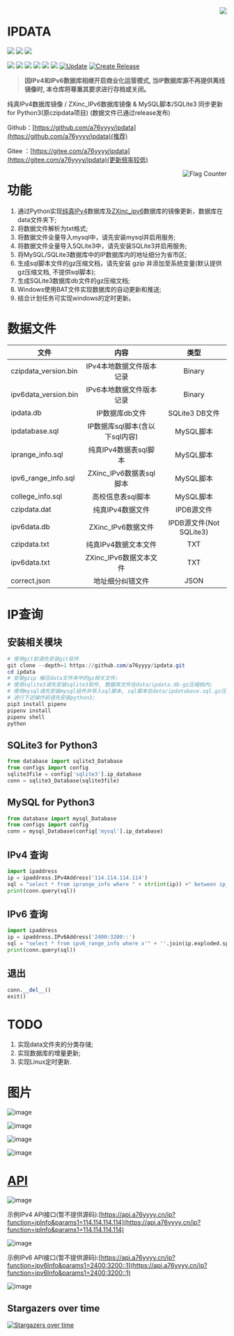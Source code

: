 <img align="right" src="https://github-readme-stats.vercel.app/api?username=a76yyyy&show_icons=true&icon_color=CE1D2D&text_color=718096&bg_color=ffffff&hide_title=true" />

# IPDATA

[![](https://img.shields.io/github/stars/a76yyyy/ipdata?style=social)](https://github.com/a76yyyy/ipdata/stargazers) 
[![](https://img.shields.io/github/watchers/a76yyyy/ipdata?style=social)](https://github.com/a76yyyy/ipdata/watchers)
[![](https://img.shields.io/github/forks/a76yyyy/ipdata?style=social)](https://github.com/a76yyyy/ipdata/network/members)

[![](https://img.shields.io/badge/HomePage-a76yyyy-brightgreen)](https://www.a76yyyy.cn) 
[![](https://img.shields.io/github/license/a76yyyy/ipdata)](https://github.com/a76yyyy/ipdata/blob/main/LICENSE) 
[![](https://img.shields.io/github/last-commit/a76yyyy/ipdata)](https://github.com/a76yyyy/ipdata/)
[![](https://img.shields.io/github/commit-activity/m/a76yyyy/ipdata)](https://github.com/a76yyyy/ipdata/)
![](https://img.shields.io/github/repo-size/a76yyyy/ipdata)
![](https://img.shields.io/github/pipenv/locked/python-version/a76yyyy/ipdata)
[![Update](https://github.com/a76yyyy/ipdata/actions/workflows/update.yml/badge.svg)](https://github.com/a76yyyy/ipdata/actions/workflows/update.yml)
[![Create Release](https://github.com/a76yyyy/ipdata/actions/workflows/create-release.yml/badge.svg)](https://github.com/a76yyyy/ipdata/actions/workflows/create-release.yml)


> **因IPv4和IPv6数据库相继开启商业化运营模式, 当IP数据库源不再提供离线镜像时, 本仓库将尊重其要求进行存档或关闭。**

纯真IPv4数据库镜像 / ZXinc_IPv6数据库镜像 & MySQL脚本/SQLite3 同步更新 for Python3(原czipdata项目)
(数据文件已通过release发布)

Github：[https://github.com/a76yyyy/ipdata](https://github.com/a76yyyy/ipdata)(推荐)

Gitee ：[https://gitee.com/a76yyyy/ipdata](https://gitee.com/a76yyyy/ipdata)(更新频率较低)

<a href="https://info.flagcounter.com/Fsfs">
<img align="right" src="https://s05.flagcounter.com/count2/Fsfs/bg_FFFFFF/txt_000000/border_CCCCCC/columns_4/maxflags_12/viewers_0/labels_1/pageviews_1/flags_0/percent_0/" alt="Flag Counter" border="0"></a>

# 功能

1. 通过Python实现[纯真IPv4](https://update.cz88.net/)数据库及[ZXinc_ipv6](http://ip.zxinc.org/)数据库的镜像更新，数据库在data文件夹下;
2. 将数据文件解析为txt格式;
3. 将数据文件全量导入mysql中，请先安装mysql并启用服务;
4. 将数据文件全量导入SQLite3中，请先安装SQLite3并启用服务;
5. 将MySQL/SQLite3数据库中的IP数据库内的地址细分为省市区;
6. 生成sql脚本文件的gz压缩文档，请先安装 gzip 并添加至系统变量(默认提供gz压缩文档, 不提供sql脚本);
7. 生成SQLite3数据库db文件的gz压缩文档;
8. Windows使用BAT文件实现数据库的自动更新和推送;
9. 结合计划任务可实现windows的定时更新。

# 数据文件

文件 | 内容 | 类型
---|:---:|:---:
czipdata_version.bin|IPv4本地数据文件版本记录|Binary
ipv6data_version.bin|IPv6本地数据文件版本记录|Binary
ipdata.db|IP数据库db文件|SQLite3 DB文件
ipdatabase.sql|IP数据库sql脚本(含以下sql内容)|MySQL脚本
iprange_info.sql|纯真IPv4数据表sql脚本|MySQL脚本
ipv6_range_info.sql|ZXinc_IPv6数据表sql脚本|MySQL脚本
college_info.sql|高校信息表sql脚本|MySQL脚本
czipdata.dat|纯真IPv4数据文件|IPDB源文件
ipv6data.db|ZXinc_IPv6数据文件|IPDB源文件(Not SQLite3)
czipdata.txt|纯真IPv4数据文本文件|TXT
ipv6data.txt|ZXinc_IPv6数据文本文件|TXT
correct.json|地址细分纠错文件|JSON

# IP查询
## 安装相关模块
```powershell
# 使用git前请先安装git软件
git clone --depth=1 https://github.com/a76yyyy/ipdata.git
cd ipdata
# 安装gzip 解压data文件夹中的gz相关文件;
# 使用sqlite3请先安装sqlite3软件, 数据库文件在data/ipdata.db.gz压缩档内;
# 使用mysql请先安装mysql组件并导入sql脚本, sql脚本在data/ipdatabase.sql.gz压缩档内;
# 进行下述操作前请先安装python3;
pip3 install pipenv
pipenv install
pipenv shell
python
```
## SQLite3 for Python3
```python
from database import sqlite3_Database
from configs import config
sqlite3file = config['sqlite3'].ip_database
conn = sqlite3_Database(sqlite3file)
```
## MySQL for Python3
```python
from database import mysql_Database
from configs import config
conn = mysql_Database(config['mysql'].ip_database)
```
## IPv4 查询
```python
import ipaddress
ip = ipaddress.IPv4Address('114.114.114.114')
sql = "select * from iprange_info where " + str(int(ip)) +" between ip_start_num and ip_end_num " 
print(conn.query(sql))
```
## IPv6 查询
```python
import ipaddress
ip = ipaddress.IPv6Address('2400:3200::')
sql = "select * from ipv6_range_info where x'" + ''.join(ip.exploded.split(':')) +"' between ip_start_num and ip_end_num " 
print(conn.query(sql))
```
## 退出
```python
conn.__del__()
exit()
```

# TODO

1. 实现data文件夹的分类存储;
2. 实现数据库的增量更新;
3. 实现Linux定时更新.

# 图片

![image](pic/mysql.png)

![image](pic/ipv6_range.png)

![image](pic/sql.png)

![image](pic/txt.png)

# [API](https://api.a76yyyy.cn/ip)

![image](pic/ip.png)

示例IPv4 API接口(暂不提供源码):[https://api.a76yyyy.cn/ip?function=ipInfo&params1=114.114.114.114](https://api.a76yyyy.cn/ip?function=ipInfo&params1=114.114.114.114)

![image](pic/api.png)

示例IPv6 API接口(暂不提供源码):[https://api.a76yyyy.cn/ip?function=ipv6Info&params1=2400:3200::1](https://api.a76yyyy.cn/ip?function=ipv6Info&params1=2400:3200::1)

![image](pic/v6api.png)

## Stargazers over time

[![Stargazers over time](https://starchart.cc/a76yyyy/ipdata.svg)](https://starchart.cc/a76yyyy/ipdata)